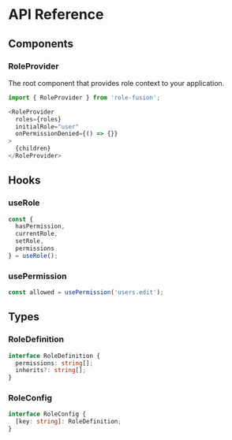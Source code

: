 # API Reference

## Components

### RoleProvider
The root component that provides role context to your application.

```typescript
import { RoleProvider } from 'role-fusion';

<RoleProvider
  roles={roles}
  initialRole="user"
  onPermissionDenied={() => {}}
>
  {children}
</RoleProvider>
```

## Hooks

### useRole
```typescript
const {
  hasPermission,
  currentRole,
  setRole,
  permissions
} = useRole();
```

### usePermission
```typescript
const allowed = usePermission('users.edit');
```

## Types

### RoleDefinition
```typescript
interface RoleDefinition {
  permissions: string[];
  inherits?: string[];
}
```

### RoleConfig
```typescript
interface RoleConfig {
  [key: string]: RoleDefinition;
}
```